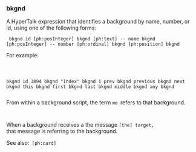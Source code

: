 ### bkgnd

A HyperTalk expression that identifies a background by name, number, or id,  using one of the following forms:

<code><pre>
bkgnd id [ph:posInteger]
bkgnd [ph:text] -- name
bkgnd [ph:posInteger] -- number
[ph:ordinal] bkgnd
[ph:position] bkgnd
</pre></code>


For example: <code><pre>

bkgnd id 3894
bkgnd "Index"
bkgnd 1
prev bkgnd
previous bkgnd
next bkgnd
this bkgnd
first bkgnd
last bkgnd
middle bkgnd
any bkgnd
</pre></code>

From within a background script, the term <code>me </code>refers to that background. <code><pre>
</pre></code>

When a background receives a the message <code>[the] target, </code>that message is referring to the background.

See also:<code> [ph:card]</code> 